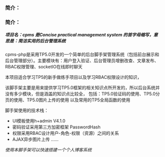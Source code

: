 ### 简介：

### 简介：

##### 项目名：cpms 是Concise practical management system 的首字母缩写，意思是：简洁实用的后台管理系统

cpms-php是采用TP5.0开发的一个简单的后台脚手架管理系统（包括前台展示和后台管理部分）。主要模块有：用户登入验证、后台管理员增删改查、文章发布、RBAC权限管理、socketIO在线即时聊天

本项目适合学习TP5的新手做练手项目以及学习RBAC权限设计的知识，

该脚手架主要是用来提供学习TP5.0框架的相关知识点所开发的，所以后台系统并没有多少模块，但是涵盖的知识点比较全，
包括：TP5.0验证码的使用、TP5.0分页的使用、TP5.0图片上传的使用 以及常用的TP5全局函数的使用

脚手架使用的技术栈：

- UI模板使用h+admin V4.1.0  
- 密码验证采用第三方加密框架 PasswordHash
- 权限采用RBAC设计用户-角色-权限（资源）之间的关系
- AJAX异步图片上传
......

*使用本脚手架可以快速搭建一个个人博客系统*

